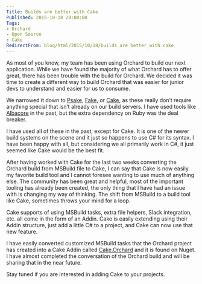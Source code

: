 ```yaml
---
Title: Builds are better with Cake
Published: 2015-10-18 20:00:00
Tags:
- Orchard
- Open Source
- Cake
RedirectFrom: blog/html/2015/10/18/builds_are_better_with_cake
---
```


As most of you know, my team has been using Orchard to build our next application. While we have found the majority of what Orchard has to offer great, there has been trouble with the build for Orchard. We decided it was time to create a different way to build Orchard that was easier for junior devs to understand and easier for us to consume.

We narrowed it down to [Psake](https://github.com/psake/psake), [Fake](http://fsharp.github.io/FAKE/), or [Cake](http://cakebuild.net/), as these really don’t require anything special that isn’t already on our build servers. I have used tools like [Albacore](http://albacorebuild.net/) in the past, but the extra dependency on Ruby was the deal breaker.

I have used all of these in the past, except for Cake. It is one of the newer build systems on the scene and it just so happens to use C# for its syntax. I have been happy with all, but considering we all primarily work in C#, it just seemed like Cake would be the best fit.

After having worked with Cake for the last two weeks converting the Orchard build from MSBuild file to Cake, I can say that Cake is now easily my favorite build tool and I cannot foresee wanting to use much of anything else. The community has been great and helpful, most of the important tooling has already been created, the only thing that I have had an issue with is changing my way of thinking. The shift from MSBuild to a build tool like Cake, sometimes throws your mind for a loop.

Cake supports of using MSBuild tasks, extra file helpers, Slack integration, etc. all come in the form of an Addin.  Cake is easily extending using their Addin structure, just add a little C# to a project, and Cake can now use that new feature.

I have easily converted customized MSBuild tasks that the Orchard project has created into a Cake Addin called [Cake.Orchard](https://www.nuget.org/packages/Cake.Orchard/) and it is found on Nuget. I have almost completed the conversation of the Orchard build and will be sharing that in the near future.

Stay tuned if you are interested in adding Cake to your projects.